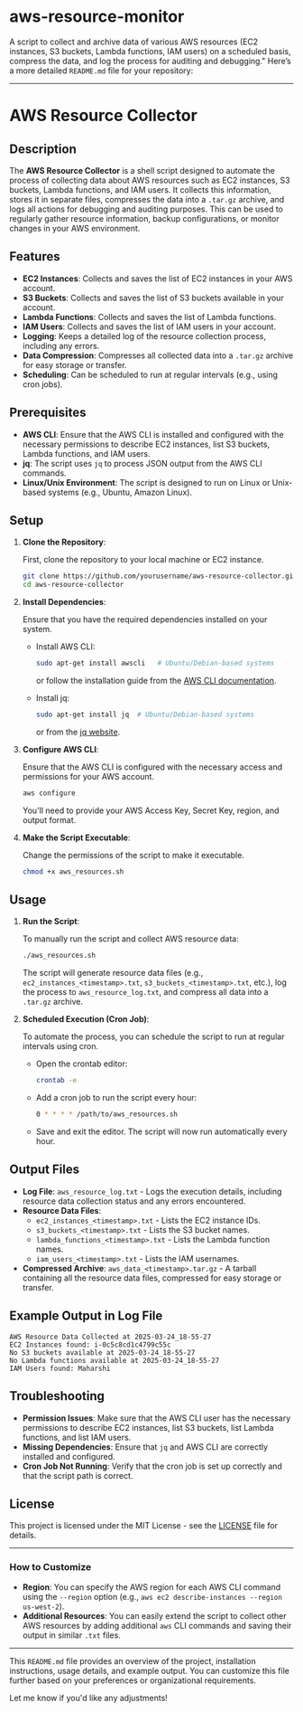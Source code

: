 # aws-resource-monitor
A script to collect and archive data of various AWS resources (EC2 instances, S3 buckets, Lambda functions, IAM users) on a scheduled basis, compress the data, and log the process for auditing and debugging."
Here’s a more detailed `README.md` file for your repository:

---

# AWS Resource Collector

## Description

The **AWS Resource Collector** is a shell script designed to automate the process of collecting data about AWS resources such as EC2 instances, S3 buckets, Lambda functions, and IAM users. It collects this information, stores it in separate files, compresses the data into a `.tar.gz` archive, and logs all actions for debugging and auditing purposes. This can be used to regularly gather resource information, backup configurations, or monitor changes in your AWS environment.

## Features

- **EC2 Instances**: Collects and saves the list of EC2 instances in your AWS account.
- **S3 Buckets**: Collects and saves the list of S3 buckets available in your account.
- **Lambda Functions**: Collects and saves the list of Lambda functions.
- **IAM Users**: Collects and saves the list of IAM users in your account.
- **Logging**: Keeps a detailed log of the resource collection process, including any errors.
- **Data Compression**: Compresses all collected data into a `.tar.gz` archive for easy storage or transfer.
- **Scheduling**: Can be scheduled to run at regular intervals (e.g., using cron jobs).

## Prerequisites

- **AWS CLI**: Ensure that the AWS CLI is installed and configured with the necessary permissions to describe EC2 instances, list S3 buckets, Lambda functions, and IAM users.
- **jq**: The script uses `jq` to process JSON output from the AWS CLI commands.
- **Linux/Unix Environment**: The script is designed to run on Linux or Unix-based systems (e.g., Ubuntu, Amazon Linux).

## Setup

1. **Clone the Repository**:

   First, clone the repository to your local machine or EC2 instance.

   ```bash
   git clone https://github.com/yourusername/aws-resource-collector.git
   cd aws-resource-collector
   ```

2. **Install Dependencies**:

   Ensure that you have the required dependencies installed on your system.

   - Install AWS CLI:
     ```bash
     sudo apt-get install awscli   # Ubuntu/Debian-based systems
     ```
     or follow the installation guide from the [AWS CLI documentation](https://docs.aws.amazon.com/cli/latest/userguide/install-cliv2.html).
   
   - Install jq:
     ```bash
     sudo apt-get install jq  # Ubuntu/Debian-based systems
     ```
     or from the [jq website](https://stedolan.github.io/jq/download/).

3. **Configure AWS CLI**:

   Ensure that the AWS CLI is configured with the necessary access and permissions for your AWS account.

   ```bash
   aws configure
   ```

   You'll need to provide your AWS Access Key, Secret Key, region, and output format.

4. **Make the Script Executable**:

   Change the permissions of the script to make it executable.

   ```bash
   chmod +x aws_resources.sh
   ```

## Usage

1. **Run the Script**:

   To manually run the script and collect AWS resource data:

   ```bash
   ./aws_resources.sh
   ```

   The script will generate resource data files (e.g., `ec2_instances_<timestamp>.txt`, `s3_buckets_<timestamp>.txt`, etc.), log the process to `aws_resource_log.txt`, and compress all data into a `.tar.gz` archive.

2. **Scheduled Execution (Cron Job)**:

   To automate the process, you can schedule the script to run at regular intervals using cron.

   - Open the crontab editor:

     ```bash
     crontab -e
     ```

   - Add a cron job to run the script every hour:

     ```bash
     0 * * * * /path/to/aws_resources.sh
     ```

   - Save and exit the editor. The script will now run automatically every hour.

## Output Files

- **Log File**: `aws_resource_log.txt` - Logs the execution details, including resource data collection status and any errors encountered.
- **Resource Data Files**:
  - `ec2_instances_<timestamp>.txt` - Lists the EC2 instance IDs.
  - `s3_buckets_<timestamp>.txt` - Lists the S3 bucket names.
  - `lambda_functions_<timestamp>.txt` - Lists the Lambda function names.
  - `iam_users_<timestamp>.txt` - Lists the IAM usernames.
- **Compressed Archive**: `aws_data_<timestamp>.tar.gz` - A tarball containing all the resource data files, compressed for easy storage or transfer.

## Example Output in Log File

```
AWS Resource Data Collected at 2025-03-24_18-55-27
EC2 Instances found: i-0c5c8cd1c4799c55c
No S3 buckets available at 2025-03-24_18-55-27
No Lambda functions available at 2025-03-24_18-55-27
IAM Users found: Maharshi
```

## Troubleshooting

- **Permission Issues**: Make sure that the AWS CLI user has the necessary permissions to describe EC2 instances, list S3 buckets, list Lambda functions, and list IAM users.
- **Missing Dependencies**: Ensure that `jq` and AWS CLI are correctly installed and configured.
- **Cron Job Not Running**: Verify that the cron job is set up correctly and that the script path is correct.

## License

This project is licensed under the MIT License - see the [LICENSE](LICENSE) file for details.

---

### How to Customize

- **Region**: You can specify the AWS region for each AWS CLI command using the `--region` option (e.g., `aws ec2 describe-instances --region us-west-2`).
- **Additional Resources**: You can easily extend the script to collect other AWS resources by adding additional `aws` CLI commands and saving their output in similar `.txt` files.

---

This `README.md` file provides an overview of the project, installation instructions, usage details, and example output. You can customize this file further based on your preferences or organizational requirements.

Let me know if you'd like any adjustments!
